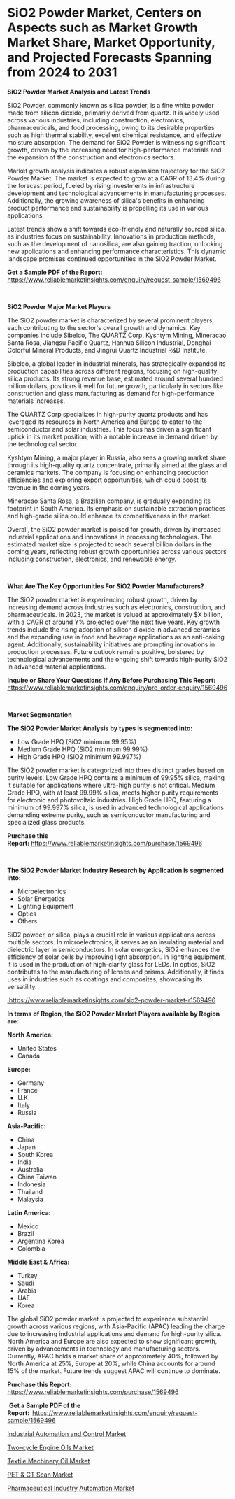 <p><h1>SiO2 Powder Market, Centers on Aspects such as Market Growth Market Share, Market Opportunity, and Projected Forecasts Spanning from 2024 to 2031</h1></p><p><strong>SiO2 Powder Market Analysis and Latest Trends</strong></p>
<p><p>SiO2 Powder, commonly known as silica powder, is a fine white powder made from silicon dioxide, primarily derived from quartz. It is widely used across various industries, including construction, electronics, pharmaceuticals, and food processing, owing to its desirable properties such as high thermal stability, excellent chemical resistance, and effective moisture absorption. The demand for SiO2 Powder is witnessing significant growth, driven by the increasing need for high-performance materials and the expansion of the construction and electronics sectors.</p><p>Market growth analysis indicates a robust expansion trajectory for the SiO2 Powder Market. The market is expected to grow at a CAGR of 13.4% during the forecast period, fueled by rising investments in infrastructure development and technological advancements in manufacturing processes. Additionally, the growing awareness of silica's benefits in enhancing product performance and sustainability is propelling its use in various applications. </p><p>Latest trends show a shift towards eco-friendly and naturally sourced silica, as industries focus on sustainability. Innovations in production methods, such as the development of nanosilica, are also gaining traction, unlocking new applications and enhancing performance characteristics. This dynamic landscape promises continued opportunities in the SiO2 Powder Market.</p></p>
<p><strong>Get a Sample PDF of the Report:&nbsp;</strong> <a href="https://www.reliablemarketinsights.com/enquiry/request-sample/1569496?utm_campaign=1347&utm_medium=2&utm_source=Github&utm_content=ia&utm_term=14102024&utm_id=sio2-powder">https://www.reliablemarketinsights.com/enquiry/request-sample/1569496</a></p>
<p>&nbsp;</p>
<p><strong>SiO2 Powder Major Market Players</strong></p>
<p><p>The SiO2 powder market is characterized by several prominent players, each contributing to the sector's overall growth and dynamics. Key companies include Sibelco, The QUARTZ Corp, Kyshtym Mining, Mineracao Santa Rosa, Jiangsu Pacific Quartz, Hanhua Silicon Industrial, Donghai Colorful Mineral Products, and Jingrui Quartz Industrial R&D Institute.</p><p>Sibelco, a global leader in industrial minerals, has strategically expanded its production capabilities across different regions, focusing on high-quality silica products. Its strong revenue base, estimated around several hundred million dollars, positions it well for future growth, particularly in sectors like construction and glass manufacturing as demand for high-performance materials increases.</p><p>The QUARTZ Corp specializes in high-purity quartz products and has leveraged its resources in North America and Europe to cater to the semiconductor and solar industries. This focus has driven a significant uptick in its market position, with a notable increase in demand driven by the technological sector.</p><p>Kyshtym Mining, a major player in Russia, also sees a growing market share through its high-quality quartz concentrate, primarily aimed at the glass and ceramics markets. The company is focusing on enhancing production efficiencies and exploring export opportunities, which could boost its revenue in the coming years.</p><p>Mineracao Santa Rosa, a Brazilian company, is gradually expanding its footprint in South America. Its emphasis on sustainable extraction practices and high-grade silica could enhance its competitiveness in the market.</p><p>Overall, the SiO2 powder market is poised for growth, driven by increased industrial applications and innovations in processing technologies. The estimated market size is projected to reach several billion dollars in the coming years, reflecting robust growth opportunities across various sectors including construction, electronics, and renewable energy.</p></p>
<p>&nbsp;</p>
<p><strong>What Are The Key Opportunities For SiO2 Powder Manufacturers?</strong></p>
<p><p>The SiO2 powder market is experiencing robust growth, driven by increasing demand across industries such as electronics, construction, and pharmaceuticals. In 2023, the market is valued at approximately $X billion, with a CAGR of around Y% projected over the next five years. Key growth trends include the rising adoption of silicon dioxide in advanced ceramics and the expanding use in food and beverage applications as an anti-caking agent. Additionally, sustainability initiatives are prompting innovations in production processes. Future outlook remains positive, bolstered by technological advancements and the ongoing shift towards high-purity SiO2 in advanced material applications.</p></p>
<p><strong>Inquire or Share Your Questions If Any Before Purchasing This Report:</strong> <a href="https://www.reliablemarketinsights.com/enquiry/pre-order-enquiry/1569496?utm_campaign=1347&utm_medium=2&utm_source=Github&utm_content=ia&utm_term=14102024&utm_id=sio2-powder">https://www.reliablemarketinsights.com/enquiry/pre-order-enquiry/1569496</a></p>
<p>&nbsp;</p>
<p><strong>Market Segmentation</strong></p>
<p><strong>The SiO2 Powder Market Analysis by types is segmented into:</strong></p>
<p><ul><li>Low Grade HPQ (SiO2 minimum 99.95%)</li><li>Medium Grade HPQ (SiO2 minimum 99.99%)</li><li>High Grade HPQ (SiO2 minimum 99.997%)</li></ul></p>
<p><p>The SiO2 powder market is categorized into three distinct grades based on purity levels. Low Grade HPQ contains a minimum of 99.95% silica, making it suitable for applications where ultra-high purity is not critical. Medium Grade HPQ, with at least 99.99% silica, meets higher purity requirements for electronic and photovoltaic industries. High Grade HPQ, featuring a minimum of 99.997% silica, is used in advanced technological applications demanding extreme purity, such as semiconductor manufacturing and specialized glass products.</p></p>
<p><strong>Purchase this Report:&nbsp;</strong><a href="https://www.reliablemarketinsights.com/purchase/1569496?utm_campaign=1347&utm_medium=2&utm_source=Github&utm_content=ia&utm_term=14102024&utm_id=sio2-powder">https://www.reliablemarketinsights.com/purchase/1569496</a></p>
<p>&nbsp;</p>
<p><strong>The SiO2 Powder Market Industry Research by Application is segmented into:</strong></p>
<p><ul><li>Microelectronics</li><li>Solar Energetics</li><li>Lighting Equipment</li><li>Optics</li><li>Others</li></ul></p>
<p><p>SiO2 powder, or silica, plays a crucial role in various applications across multiple sectors. In microelectronics, it serves as an insulating material and dielectric layer in semiconductors. In solar energetics, SiO2 enhances the efficiency of solar cells by improving light absorption. In lighting equipment, it is used in the production of high-clarity glass for LEDs. In optics, SiO2 contributes to the manufacturing of lenses and prisms. Additionally, it finds uses in industries such as coatings and composites, showcasing its versatility.</p></p>
<p><a href="https://www.reliablemarketinsights.com/sio2-powder-market-r1569496?utm_campaign=1347&utm_medium=2&utm_source=Github&utm_content=ia&utm_term=14102024&utm_id=sio2-powder">&nbsp;https://www.reliablemarketinsights.com/sio2-powder-market-r1569496</a></p>
<p><strong>In terms of Region, the SiO2 Powder Market Players available by Region are:</strong></p>
<p>
    <p> <strong> North America: </strong>
        <ul>
            <li>United States</li>
            <li>Canada</li>
        </ul>
        </p> 
    <p> <strong> Europe: </strong>
        <ul>
            <li>Germany</li>
            <li>France</li>
            <li>U.K.</li>
            <li>Italy</li>
            <li>Russia</li>
        </ul>
        </p> 
    <p> <strong> Asia-Pacific: </strong>
        <ul>
            <li>China</li>
            <li>Japan</li>
            <li>South Korea</li>
            <li>India</li>
            <li>Australia</li>
            <li>China Taiwan</li>
            <li>Indonesia</li>
            <li>Thailand</li>
            <li>Malaysia</li>
        </ul>
        </p> 
    <p> <strong> Latin America: </strong>
        <ul>
            <li>Mexico</li>
            <li>Brazil</li>
            <li>Argentina Korea</li>
            <li>Colombia</li>
        </ul>
        </p> 
    <p> <strong> Middle East & Africa: </strong>
        <ul>
            <li>Turkey</li>
            <li>Saudi</li>
            <li>Arabia</li>
            <li>UAE</li>
            <li>Korea</li>
        </ul>
    </p>
    </p>
<p><p>The global SiO2 powder market is projected to experience substantial growth across various regions, with Asia-Pacific (APAC) leading the charge due to increasing industrial applications and demand for high-purity silica. North America and Europe are also expected to show significant growth, driven by advancements in technology and manufacturing sectors. Currently, APAC holds a market share of approximately 40%, followed by North America at 25%, Europe at 20%, while China accounts for around 15% of the market. Future trends suggest APAC will continue to dominate.</p></p>
<p><strong>Purchase this Report: </strong><a href="https://www.reliablemarketinsights.com/purchase/1569496?utm_campaign=1347&utm_medium=2&utm_source=Github&utm_content=ia&utm_term=14102024&utm_id=sio2-powder">https://www.reliablemarketinsights.com/purchase/1569496</a></p>
<p>&nbsp;<strong>Get a Sample PDF of the Report:&nbsp;&nbsp;</strong><a href="https://www.reliablemarketinsights.com/enquiry/request-sample/1569496?utm_campaign=1347&utm_medium=2&utm_source=Github&utm_content=ia&utm_term=14102024&utm_id=sio2-powder">https://www.reliablemarketinsights.com/enquiry/request-sample/1569496</a></p>
<p><strong></strong></p>
<p><p><a href="https://www.linkedin.com/pulse/industrial-automation-control-market-global-regional-analysis-wltie?trk=public_post_embed_feed-article-content&utm_campaign=1347&utm_medium=2&utm_source=Github&utm_content=ia&utm_term=14102024&utm_id=sio2-powder">Industrial Automation and Control Market</a></p><p><a href="https://www.linkedin.com/pulse/two-cycle-engine-oils-market-global-regional-analysis-aeude?utm_campaign=1347&utm_medium=2&utm_source=Github&utm_content=ia&utm_term=14102024&utm_id=sio2-powder">Two-cycle Engine Oils Market</a></p><p><a href="https://www.linkedin.com/pulse/global-perspectives-textile-machinery-oil-market-trends-dftee?utm_campaign=1347&utm_medium=2&utm_source=Github&utm_content=ia&utm_term=14102024&utm_id=sio2-powder">Textile Machinery Oil Market</a></p><p><a href="https://github.com/AKSHATREPORTPRIME/Market-Research-Report-List-6/blob/main/pet-ct-scan-market.md?utm_campaign=1347&utm_medium=2&utm_source=Github&utm_content=ia&utm_term=14102024&utm_id=sio2-powder">PET & CT Scan Market</a></p><p><a href="https://www.linkedin.com/pulse/pharmaceutical-industry-automation-revenue-growth-report-76hze?utm_campaign=1347&utm_medium=2&utm_source=Github&utm_content=ia&utm_term=14102024&utm_id=sio2-powder">Pharmaceutical Industry Automation Market</a></p></p>